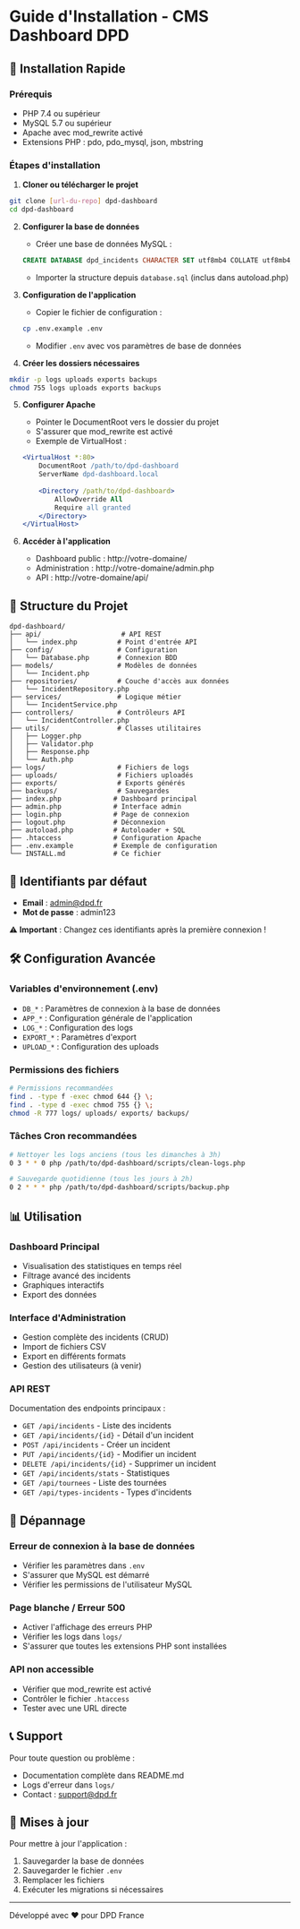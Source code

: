 # Guide d'Installation - CMS Dashboard DPD

## 🚀 Installation Rapide

### Prérequis
- PHP 7.4 ou supérieur
- MySQL 5.7 ou supérieur
- Apache avec mod_rewrite activé
- Extensions PHP : pdo, pdo_mysql, json, mbstring

### Étapes d'installation

1. **Cloner ou télécharger le projet**
```bash
git clone [url-du-repo] dpd-dashboard
cd dpd-dashboard
```

2. **Configurer la base de données**
   - Créer une base de données MySQL :
   ```sql
   CREATE DATABASE dpd_incidents CHARACTER SET utf8mb4 COLLATE utf8mb4_unicode_ci;
   ```
   - Importer la structure depuis `database.sql` (inclus dans autoload.php)

3. **Configuration de l'application**
   - Copier le fichier de configuration :
   ```bash
   cp .env.example .env
   ```
   - Modifier `.env` avec vos paramètres de base de données

4. **Créer les dossiers nécessaires**
```bash
mkdir -p logs uploads exports backups
chmod 755 logs uploads exports backups
```

5. **Configurer Apache**
   - Pointer le DocumentRoot vers le dossier du projet
   - S'assurer que mod_rewrite est activé
   - Exemple de VirtualHost :
   ```apache
   <VirtualHost *:80>
       DocumentRoot /path/to/dpd-dashboard
       ServerName dpd-dashboard.local
       
       <Directory /path/to/dpd-dashboard>
           AllowOverride All
           Require all granted
       </Directory>
   </VirtualHost>
   ```

6. **Accéder à l'application**
   - Dashboard public : http://votre-domaine/
   - Administration : http://votre-domaine/admin.php
   - API : http://votre-domaine/api/

## 📁 Structure du Projet

```
dpd-dashboard/
├── api/                    # API REST
│   └── index.php          # Point d'entrée API
├── config/                # Configuration
│   └── Database.php       # Connexion BDD
├── models/                # Modèles de données
│   └── Incident.php       
├── repositories/          # Couche d'accès aux données
│   └── IncidentRepository.php
├── services/              # Logique métier
│   └── IncidentService.php
├── controllers/           # Contrôleurs API
│   └── IncidentController.php
├── utils/                 # Classes utilitaires
│   ├── Logger.php
│   ├── Validator.php
│   ├── Response.php
│   └── Auth.php
├── logs/                  # Fichiers de logs
├── uploads/               # Fichiers uploadés
├── exports/               # Exports générés
├── backups/               # Sauvegardes
├── index.php             # Dashboard principal
├── admin.php             # Interface admin
├── login.php             # Page de connexion
├── logout.php            # Déconnexion
├── autoload.php          # Autoloader + SQL
├── .htaccess             # Configuration Apache
├── .env.example          # Exemple de configuration
└── INSTALL.md            # Ce fichier
```

## 🔐 Identifiants par défaut

- **Email** : admin@dpd.fr
- **Mot de passe** : admin123

⚠️ **Important** : Changez ces identifiants après la première connexion !

## 🛠️ Configuration Avancée

### Variables d'environnement (.env)

- `DB_*` : Paramètres de connexion à la base de données
- `APP_*` : Configuration générale de l'application
- `LOG_*` : Configuration des logs
- `EXPORT_*` : Paramètres d'export
- `UPLOAD_*` : Configuration des uploads

### Permissions des fichiers

```bash
# Permissions recommandées
find . -type f -exec chmod 644 {} \;
find . -type d -exec chmod 755 {} \;
chmod -R 777 logs/ uploads/ exports/ backups/
```

### Tâches Cron recommandées

```bash
# Nettoyer les logs anciens (tous les dimanches à 3h)
0 3 * * 0 php /path/to/dpd-dashboard/scripts/clean-logs.php

# Sauvegarde quotidienne (tous les jours à 2h)
0 2 * * * php /path/to/dpd-dashboard/scripts/backup.php
```

## 📊 Utilisation

### Dashboard Principal
- Visualisation des statistiques en temps réel
- Filtrage avancé des incidents
- Graphiques interactifs
- Export des données

### Interface d'Administration
- Gestion complète des incidents (CRUD)
- Import de fichiers CSV
- Export en différents formats
- Gestion des utilisateurs (à venir)

### API REST
Documentation des endpoints principaux :

- `GET /api/incidents` - Liste des incidents
- `GET /api/incidents/{id}` - Détail d'un incident
- `POST /api/incidents` - Créer un incident
- `PUT /api/incidents/{id}` - Modifier un incident
- `DELETE /api/incidents/{id}` - Supprimer un incident
- `GET /api/incidents/stats` - Statistiques
- `GET /api/tournees` - Liste des tournées
- `GET /api/types-incidents` - Types d'incidents

## 🐛 Dépannage

### Erreur de connexion à la base de données
- Vérifier les paramètres dans `.env`
- S'assurer que MySQL est démarré
- Vérifier les permissions de l'utilisateur MySQL

### Page blanche / Erreur 500
- Activer l'affichage des erreurs PHP
- Vérifier les logs dans `logs/`
- S'assurer que toutes les extensions PHP sont installées

### API non accessible
- Vérifier que mod_rewrite est activé
- Contrôler le fichier `.htaccess`
- Tester avec une URL directe

## 📞 Support

Pour toute question ou problème :
- Documentation complète dans README.md
- Logs d'erreur dans `logs/`
- Contact : support@dpd.fr

## 🔄 Mises à jour

Pour mettre à jour l'application :
1. Sauvegarder la base de données
2. Sauvegarder le fichier `.env`
3. Remplacer les fichiers
4. Exécuter les migrations si nécessaires

---

Développé avec ❤️ pour DPD France